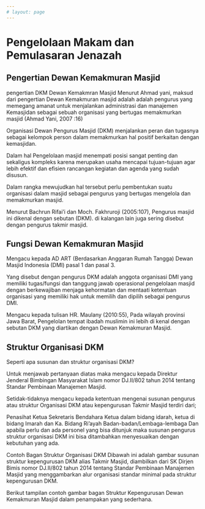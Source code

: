 ```yaml
---
# layout: page
---
```


# Pengelolaan Makam dan Pemulasaran Jenazah

## Pengertian Dewan Kemakmuran Masjid

pengertian DKM Dewan Kemakmran Masjid
Menurut Ahmad yani, maksud dari pengertian Dewan Kemakmuran masjid adalah adalah pengurus yang memegang amanat untuk menjalankan administrasi dan manajemen Kemasjidan sebagai sebuah organisasi yang bertugas memakmurkan masjid (Ahmad Yani, 2007 :16)

Organisasi Dewan Pengurus Masjid (DKM) menjalankan peran dan tugasnya sebagai kelompok person dalam memakmurkan hal positif berkaitan dengan kemasjidan.

Dalam hal Pengelolaan masjid menempati posisi sangat penting dan sekaligus kompleks karena merupakan usaha mencapai tujuan-tujuan agar lebih efektif dan efisien rancangan kegiatan dan agenda yang sudah disusun.

Dalam rangka mewujudkan hal tersebut perlu pembentukan suatu organisasi dalam masjid sebagai pengurus yang bertugas mengelola dan memakmurkan masjid.

Menurut Bachrun Rifai’i dan Moch. Fakhruroji (2005:107), Pengurus masjid ini dikenal dengan sebutan (DKM). di kalangan lain juga sering disebut dengan pengurus takmir masjid.

## Fungsi Dewan Kemakmuran Masjid

Mengacu kepada AD ART (Berdasarkan Anggaran Rumah Tangga) Dewan Masjid Indonesia (DMI) pasal 1 dan pasal 3.

Yang disebut dengan pengurus DKM adalah anggota organisasi DMI yang memiliki tugas/fungsi dan tanggung jawab operasional pengelolaan masjid dengan berkewajiban menjaga kehormatan dan mentaati ketentuan organisasi yang memiliki hak untuk memilih dan dipilih sebagai pengurus DMI.

Mengacu kepada tulisan HR. Maulany (2010:55), Pada wilayah provinsi Jawa Barat, Pengelolan tempat ibadah muslimin ini lebih di kenal dengan sebutan DKM yang diartikan dengan Dewan Kemakmuran Masjid.

## Struktur Organisasi DKM

Seperti apa susunan dan struktur organisasi DKM?

Untuk menjawab pertanyaan diatas maka mengacu kepada Direktur Jenderal Bimbingan Masyarakat Islam nomor DJ.II/802 tahun 2014 tentang Standar Pembinaan Manajemen Masjid.

Setidak-tidaknya mengacu kepada ketentuan mengenai susunan pengurus atau struktur Organisasi DKM atau kepengurusan Takmir Masjid terdiri dari;

Penasihat
Ketua
Sekretaris
Bendahara
Ketua dalam bidang idarah,
ketua di bidang Imarah dan
Ka. Bidang Ri’ayah
Badan-badan/Lembaga-lembaga
Dan apabila perlu dan ada personel yang bisa ditunjuk maka susunan pengurus struktur organisasi DKM ini bisa ditambahkan menyesuaikan dengan kebutuhan yang ada.

Contoh Bagan Struktur Organisasi DKM
Dibawah ini adalah gambar susunan struktur kepengurusan DKM alias Takmir Masjid, diambilkan dari SK Dirjen Bimis nomor DJ.II/802 tahun 2014 tentang Standar Pembinaan Manajemen Masjid yang menggambarkan alur organisasi standar minimal pada struktur kepengurusan DKM.

Berikut tampilan contoh gambar bagan Struktur Kepengurusan Dewan Kemakmuran Masjid dalam penampakan yang sederhana.
